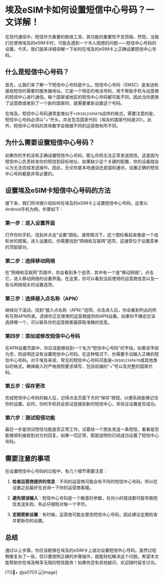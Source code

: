 # 埃及eSIM卡如何设置短信中心号码？一文详解！

在现代通信中，短信作为重要的联络工具，其功能的重要性不言而喻。然而，当我们在使用埃及的eSIM卡时，可能会遇到一个令人困惑的问题——短信中心号码的设置。今天，我们就来详细讲解一下如何在埃及的eSIM卡上正确设置短信中心号码。

## 什么是短信中心号码？

首先，让我们来了解一下短信中心号码是什么。短信中心号码（SMSC）是发送和接收短信时需要的服务器地址。它是一个特定的电话号码，用于帮助手机与运营商的短信中心进行通信。每个国家或地区的短信中心号码都可能不同，因此当你更换了运营商或者到了一个新的国家时，就需要重新设置这个号码。

在埃及，短信中心号码通常是类似于`+201012345678`这样的格式。需要注意的是，短信中心号码必须以“+”开头，并且包含国家代码（埃及的国家代码是20）。此外，短信中心号码的具体数字会根据不同的运营商有所不同。

## 为什么需要设置短信中心号码？

如果你的手机没有正确设置短信中心号码，那么你将无法正常发送短信。这是因为短信中心负责转发你的短信到目标地址，如果缺少这个关键的配置，你的设备就会认为无法完成发送操作。因此，无论你是本地通话还是国际通讯，设置正确的短信中心号码都是非常必要的。

## 设置埃及eSIM卡短信中心号码的方法

接下来，我们将详细介绍如何在埃及的eSIM卡上设置短信中心号码。这里以Android手机为例，步骤如下：

### 第一步：进入设置界面

打开你的手机，找到并点击“设置”图标。通常情况下，这个图标看起来像是一个齿轮状的图案。进入设置后，你需要找到“网络和互联网”选项，这通常位于设置菜单的顶部部分。

### 第二步：选择移动网络

在“网络和互联网”页面中，你会看到多个选项，其中有一个是“移动网络”。点击它，进入移动网络的设置界面。在这里，你可以看到当前使用的运营商信息以及一些与网络相关的设置选项。

### 第三步：选择接入点名称（APN）

继续向下滚动，找到“接入点名称（APN）”选项。点击进入后，你会看到列出的所有可用APN列表。选择你正在使用的运营商提供的APN设置。如果你不确定应该选择哪一个，可以联系你的运营商客服获取准确的信息。

### 第四步：添加或修改短信中心号码

在APN设置页面中，你应该能够找到一个名为“短信中心号码”的字段。如果该字段为空，则说明还没有设置短信中心号码。在这种情况下，你需要手动输入正确的短信中心号码。对于埃及来说，常见的短信中心号码可能是`+201012345678`或其他类似的格式。确保输入时严格按照要求填写，包括前缀的“+”号以及完整的国家代码。

### 第五步：保存更改

完成短信中心号码的输入后，记得点击页面下方的“保存”按钮，以便系统能够记住你的设置。此时，你的手机将会尝试连接到新的短信中心，并验证设置是否成功。

### 第六步：测试短信功能

最后一步是测试短信功能是否正常工作。试着给一个朋友发送一条短信，看看是否能够顺利接收到对方的回复。如果一切正常，那就说明你已经成功设置了短信中心号码。

## 需要注意的事项

在设置短信中心号码的过程中，有几个细节需要注意：

1. **检查运营商提供的信息**：不同的运营商可能会有不同的短信中心号码，所以在设置之前最好先咨询一下你的运营商客服。
   
2. **避免错误输入**：短信中心号码是一个敏感的参数，任何小的错误都可能导致短信发送失败。务必仔细核对每一个字符。

3. **定期更新设置**：有时候，运营商可能会更改短信中心号码，因此建议定期检查并更新你的设置。

## 总结

通过以上步骤，你应该能够在埃及的eSIM卡上成功设置短信中心号码。虽然过程稍微复杂了一些，但只要按照正确的步骤操作，就能轻松解决这个问题。希望本文能帮助你在埃及畅享无阻的短信服务！如果你还有其他疑问，欢迎随时留言讨论。

[TG💪+ @jx0703 ![Image](https://github.com/user-attachments/assets/dbca1d08-cadb-493c-b0ec-ad6f7a83f270)]